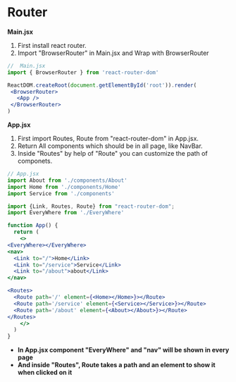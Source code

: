 # Router
**Main.jsx**
1. First install react router.
2. Import "BrowserRouter" in Main.jsx and Wrap <App /> with BrowserRouter
 ```jsx
//  Main.jsx
import { BrowserRouter } from 'react-router-dom'

ReactDOM.createRoot(document.getElementById('root')).render(
  <BrowserRouter>
    <App />
  </BrowserRouter>
)

 ```

 **App.jsx**
 1. First import Routes, Route from "react-router-dom" in App.jsx.
2. Return All components which should be in all page, like NavBar. 
3. Inside "Routes" by help of "Route" you can customize the path of componets. 
``` jsx
// App.jsx
import About from './components/About'
import Home from './components/Home'
import Service from './components'

import {Link, Routes, Route} from "react-router-dom";
import EveryWhere from './EveryWhere'

function App() {
  return (
    <>
<EveryWhere></EveryWhere>
<nav>
  <Link to="/">Home</Link>
  <Link to="/service">Service</Link>
  <Link to="/about">about</Link>
</nav>

<Routes>
  <Route path='/' element={<Home></Home>}></Route>
  <Route path='/service' element={<Service></Service>}></Route>
  <Route path='/about' element={<About></About>}></Route>
</Routes>
    </>
  )
}
``` 
* **In App.jsx component "EveryWhere" and "nav" will be shown in every page**
*  **And inside "Routes", Route takes a path and an element to show it when clicked on it**

